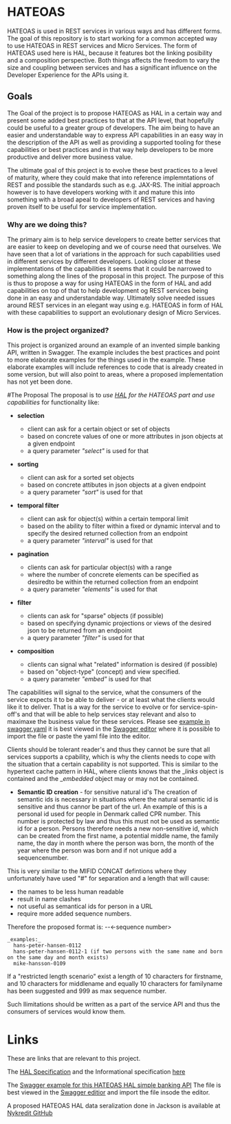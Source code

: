 # HATEOAS
HATEOAS is used in REST services in various ways and has different forms.
The goal of this repository is to start working for a common accepted way to use HATEOAS in REST services and Micro Services.
The form of HATEOAS used here is HAL, because it features bot the linking posibility and a composition perspective. 
Both things affects the freedom to vary the size and coupling between services and 
has a significant influence on the Developer Experience for the APIs using it.

## Goals
The Goal of the project is to propose HATEOAS as HAL in a certain way and present some added best practices to that at the API level,
that hopefully could be useful to a greater group of developers. The aim being to have an easier and understandable way to express API 
capabilities in an easy way in the description of the API as well as providing a supported tooling for these capabilities or best practices
and in that way help developers to be more productive and deliver more business value.  

The ultimate goal of this project is to evolve these best practices to a level of maturity, where they could make that into reference 
implemntations of REST and possible the standards such as e.g. JAX-RS. The initial approach however is to have developers working with 
it and mature this into something with a broad apeal to developers of REST services and having proven itself to be useful for service implementation. 

### Why are we doing this? 
The primary aim is to help service developers to create better services that are easier to keep on developing and we of course need that ourselves.
We have seen that a lot of variations in the approach for such capabilities used in different services by different developers. Looking closer
at these implementations of the capabilities it seems that it could be narrowed to something along the lines of the proposal in this project. 
The purpose of this is thus to propose a way for using HATEOAS in the form of HAL and add capabilities on top of that to help development
og REST services being done in an easy and understandable way. Ultimately solve needed issues around REST services in an elegant way 
using e.g. HATEOAS in form of HAL with these capabilities to support an evolutionary design of Micro Services.

### How is the project organized?
This project is organized around an example of an invented simple banking API, written in Swagger. 
The example includes the best practices and point to more elaborate examples for the things used in the example.
These elaborate examples will include references to code that is already created in some version, but will also point to areas, 
where a proposed implementation has not yet been done. 

#The Proposal
The proposal is to _use [HAL](http://stateless.co/hal_specification.html) for the HATEOAS part and use capabilities_ for functionality like:

 * **selection** 
   * client can ask for a certain object or set of objects 
   * based on concrete values of one or more attributes in json objects at a given endpoint
   * a query parameter _"select"_ is used for that

 * **sorting** 
   * client can ask for a sorted set objects 
   * based on concrete attibutes in json objects at a given endpoint
   * a query parameter _"sort"_ is used for that

 * **temporal filter** 
   * client can ask for object(s) within a certain temporal limit 
   * based on the ability to filter within a fixed or dynamic interval and to specify the desired returned collection from an endpoint
   * a query parameter _"interval"_ is used for that

 * **pagination** 
   * clients can ask for particular object(s) with a range 
   * where the number of concrete elements can be specified as desiredto be within the returned collection from an endpoint
   * a query parameter _"elements"_ is used for that

* **filter** 
   * clients can ask for "sparse" objects (if possible) 
   * based on specifying dynamic projections or views of the desired json to be returned from an endpoint
   * a query parameter _"filter"_ is used for that

* **composition** 
   * clients can signal what "related" information is desired (if possible) 
   * based on "object-type" (concept) and view specified.
   * a query parameter _"embed"_ is used for that 

 The capabilities will signal to the service, what the consumers of the service expects it to be able to deliver - or at least what the clients would like it to deliver.
 That is a way for the service to evolve or for service-spin-off's and that will be able to help services stay relevant and also to maximaxe the business value for these services.
 Please see [example in swagger.yaml](https://github.com/Nykredit/hateoas/blob/master/Swagger/simple-banking-api-hateoas-hal-sample.yaml) it is best viewed in the 
 [Swagger editor](http://editor.swagger.io/#/) where it is possible to import the file or paste the yaml file into the editor.

 Clients should be tolerant reader's and thus they cannot be sure that all services supports a cpability, 
 which is why the clients needs to cope with the situation that a certain capability is not supported. 
 This is similar to the hypertext cache pattern in HAL, where clients knows that the __links_ object is contained and the __embedded_ object may or may not be contained.

* **Semantic ID creation** - for sensitive natural id's
 The creation of semantic ids is necessary in situations where the natural semantic id is sensitive and thus cannor be part of the url. 
 An example of this is a personal id used for people in Denmark called CPR number. This number is protected by law and thus this must not be used as semantic id for a person.
 Persons therefore needs a new non-sensitive id, which can be created from the first name, a potential middle name, the family name, the day in month where the person was born,
 the month of the year where the person was born and if not unique add a sequencenumber. 
 
 This is very similar to the MIFID CONCAT defintions where they unfortunately have used
 "#" for separation and a length that will cause:
   * the names to be less human readable
   * result in name clashes
   * not useful as semantical ids for person in a URL
   * require more added sequence numbers. 

 Therefore the proposed format is:
       <firstname>-<middlename-><familyname>-<ddMM><-sequence number>

    _examples:_
      hans-peter-hansen-0112
      hans-peter-hansen-0112-1 (if two persons with the same name and born on the same day and month exists)
      mike-hansson-0109 

 If a "restricted length scenario" exist a length of 10 characters for firstname, and 10 characters for middlename 
 and equally 10 characters for familyname has been suggested and 999 as max sequence number.

 Such llimitations should be written as a part of the service API and thus the consumers of services would know them.    

# Links
These are links that are relevant to this project.

The [HAL Specification](http://stateless.co/hal_specification.html) and the Informational specification [here](https://tools.ietf.org/html/draft-kelly-json-hal-08)

The [Swagger example for this HATEOAS HAL simple banking API](https://github.com/Nykredit/hateoas/blob/master/Swagger/simple-banking-api-hateoas-hal-sample.yaml)
The file is best viewed in the [Swagger editior](http://editor.swagger.io/#/) and import the file insode the editor.

A proposed HATEOAS HAL data seralization done in Jackson is available at [Nykredit GitHub](https://github.com/Nykredit/jackson-dataformat-hal)


